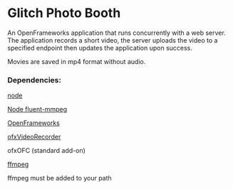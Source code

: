 # Glitch Photo Booth #

An OpenFrameworks application that runs concurrently with a web server. 
The application records a short video, the server uploads the video to a specified endpoint
then updates the application upon success.

Movies are saved in mp4 format without audio.

### Dependencies: ###

[node](http://nodejs.org)

[Node fluent-mmpeg](https://github.com/fluent-ffmpeg/node-fluent-ffmpeg)

[OpenFrameworks](http://openframeworks.cc/)

[ofxVideoRecorder](https://github.com/timscaffidi/ofxVideoRecorder)

ofxOFC (standard add-on)

[ffmpeg](https://www.ffmpeg.org/)

ffmpeg must be added to your path
